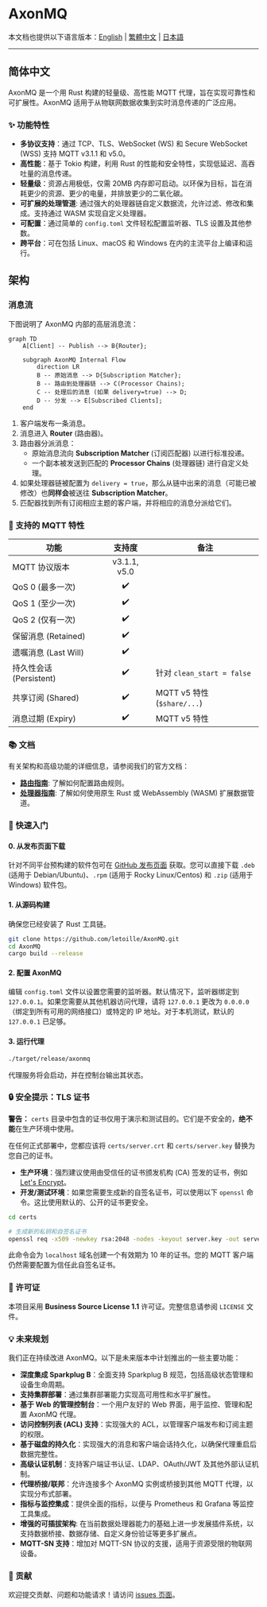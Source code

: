 # AxonMQ

本文档也提供以下语言版本：[English](README.md) | [繁體中文](README.zh-TW.md) | [日本語](README.ja.md)

---

## 简体中文

AxonMQ 是一个用 Rust 构建的轻量级、高性能 MQTT 代理，旨在实现可靠性和可扩展性。AxonMQ 适用于从物联网数据收集到实时消息传递的广泛应用。

### ✨ 功能特性

- **多协议支持**：通过 TCP、TLS、WebSocket (WS) 和 Secure WebSocket (WSS) 支持 MQTT v3.1.1 和 v5.0。
- **高性能**：基于 Tokio 构建，利用 Rust 的性能和安全特性，实现低延迟、高吞吐量的消息传递。
- **轻量级**：资源占用极低，仅需 20MB 内存即可启动。以环保为目标，旨在消耗更少的资源、更少的电量，并排放更少的二氧化碳。
- **可扩展的处理管道**: 通过强大的处理器链自定义数据流，允许过滤、修改和集成。支持通过 WASM 实现自定义处理器。
- **可配置**：通过简单的 `config.toml` 文件轻松配置监听器、TLS 设置及其他参数。
- **跨平台**：可在包括 Linux、macOS 和 Windows 在内的主流平台上编译和运行。

## 架构

### 消息流

下图说明了 AxonMQ 内部的高层消息流：

```mermaid
graph TD
    A[Client] -- Publish --> B{Router};

    subgraph AxonMQ Internal Flow
        direction LR
        B -- 原始消息 --> D{Subscription Matcher};
        B -- 路由到处理器链 --> C(Processor Chains);
        C -- 处理后的消息 (如果 delivery=true) --> D;
        D -- 分发 --> E[Subscribed Clients];
    end
```

1.  客户端发布一条消息。
2.  消息进入 **Router** (路由器)。
3.  路由器分派消息：
    -   原始消息流向 **Subscription Matcher** (订阅匹配器) 以进行标准投递。
    -   一个副本被发送到匹配的 **Processor Chains** (处理器链) 进行自定义处理。
4.  如果处理器链被配置为 `delivery = true`，那么从链中出来的消息（可能已被修改）也**同样会**被送往 **Subscription Matcher**。
5.  匹配器找到所有订阅相应主题的客户端，并将相应的消息分派给它们。

### 💎 支持的 MQTT 特性

| 功能                     | 支持度 | 备注                                |
| ------------------------ | :----: | ----------------------------------- |
| MQTT 协议版本            | v3.1.1, v5.0 |                                     |
| QoS 0 (最多一次)         |   ✔️    |                                     |
| QoS 1 (至少一次)         |   ✔️    |                                     |
| QoS 2 (仅有一次)         |   ✔️    |                                     |
| 保留消息 (Retained)      |   ✔️    |                                     |
| 遗嘱消息 (Last Will)     |   ✔️    |                                     |
| 持久性会话 (Persistent)  |   ✔️    | 针对 `clean_start = false`          |
| 共享订阅 (Shared)        |   ✔️    | MQTT v5 特性 (`$share/...`)         |
| 消息过期 (Expiry)        |   ✔️    | MQTT v5 特性                        |

### 📚 文档

有关架构和高级功能的详细信息，请参阅我们的官方文档：

- **[路由指南](./docs/router.md)**: 了解如何配置路由规则。
- **[处理器指南](./docs/processor.md)**: 了解如何使用原生 Rust 或 WebAssembly (WASM) 扩展数据管道。

### 🚀 快速入门

#### 0. 从发布页面下载

针对不同平台预构建的软件包可在 [GitHub 发布页面](https://github.com/letoille/AxonMQ/releases) 获取。您可以直接下载 `.deb` (适用于 Debian/Ubuntu)、`.rpm` (适用于 Rocky Linux/Centos) 和 `.zip` (适用于 Windows) 软件包。

#### 1. 从源码构建

确保您已经安装了 Rust 工具链。

```bash
git clone https://github.com/letoille/AxonMQ.git
cd AxonMQ
cargo build --release
```

#### 2. 配置 AxonMQ

编辑 `config.toml` 文件以设置您需要的监听器。默认情况下，监听器绑定到 `127.0.0.1`。如果您需要从其他机器访问代理，请将 `127.0.0.1` 更改为 `0.0.0.0`（绑定到所有可用的网络接口）或特定的 IP 地址。对于本机测试，默认的 `127.0.0.1` 已足够。

#### 3. 运行代理

```bash
./target/release/axonmq
```

代理服务将会启动，并在控制台输出其状态。

### 🔒 安全提示：TLS 证书

**警告：** `certs` 目录中包含的证书仅用于演示和测试目的。它们是不安全的，**绝不能**在生产环境中使用。

在任何正式部署中，您都应该将 `certs/server.crt` 和 `certs/server.key` 替换为您自己的证书。

- **生产环境**：强烈建议使用由受信任的证书颁发机构 (CA) 签发的证书，例如 [Let's Encrypt](https://letsencrypt.org/)。
- **开发/测试环境**：如果您需要生成新的自签名证书，可以使用以下 `openssl` 命令。这比使用默认的、公开的证书更安全。

```bash
cd certs

# 生成新的私钥和自签名证书
openssl req -x509 -newkey rsa:2048 -nodes -keyout server.key -out server.crt -days 3650 -subj "/CN=localhost"
```
此命令会为 `localhost` 域名创建一个有效期为 10 年的证书。您的 MQTT 客户端仍然需要配置为信任此自签名证书。

### 📜 许可证

本项目采用 **Business Source License 1.1** 许可证。完整信息请参阅 `LICENSE` 文件。

### 💡 未来规划

我们正在持续改进 AxonMQ。以下是未来版本中计划推出的一些主要功能：

- **深度集成 Sparkplug B**：全面支持 Sparkplug B 规范，包括高级状态管理和设备生命周期。
- **支持集群部署**：通过集群部署能力实现高可用性和水平扩展性。
- **基于 Web 的管理控制台**：一个用户友好的 Web 界面，用于监控、管理和配置 AxonMQ 代理。
- **访问控制列表 (ACL) 支持**：实现强大的 ACL，以管理客户端发布和订阅主题的权限。
- **基于磁盘的持久化**：实现强大的消息和客户端会话持久化，以确保代理重启后数据完整性。
- **高级认证机制**：支持客户端证书认证、LDAP、OAuth/JWT 及其他外部认证机制。
- **代理桥接/联邦**：允许连接多个 AxonMQ 实例或桥接到其他 MQTT 代理，以实现分布式部署。
- **指标与监控集成**：提供全面的指标，以便与 Prometheus 和 Grafana 等监控工具集成。
- **增强的可插拔架构**: 在当前数据处理器能力的基础上进一步发展插件系统，以支持数据桥接、数据存储、自定义身份验证等更多扩展点。
- **MQTT-SN 支持**：增加对 MQTT-SN 协议的支援，适用于资源受限的物联网设备。

### 🤝 贡献

欢迎提交贡献、问题和功能请求！请访问 [issues 页面](https://github.com/letoille/AxonMQ/issues)。